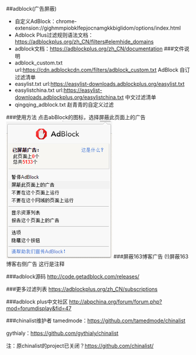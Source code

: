 ##adblock(广告屏蔽)
* 自定义AdBlock：chrome-extension://gighmmpiobklfepjocnamgkkbiglidom/options/index.html
* Adblock Plus过滤规则语法文档：https://adblockplus.org/zh_CN/filters#elemhide_domains
* adblock文档：https://adblockplus.org/zh_CN/documentation
###文件说明
* adblock_custom.txt url:https://cdn.adblockcdn.com/filters/adblock_custom.txt  AdBlock 自订过滤清单
* easylist.txt url:https://easylist-downloads.adblockplus.org/easylist.txt
* easylistchina.txt url:https://easylist-downloads.adblockplus.org/easylistchina.txt 中文过滤清单
* qingqing_adblock.txt 赵青青的自定义过滤

###使用方法
点击abBlock的图标，选择屏蔽此页面上的广告
![](https://github.com/zhaoqingqing/toolset/blob/master/adblock/adblock_mainmenu.png)
###屏蔽163博客广告
(!)屏蔽163博客右侧广告 这行是注释

###adblock源码
http://code.getadblock.com/releases/

###更多过滤列表
https://adblockplus.org/zh_CN/subscriptions

###adblock plus中文社区
http://abpchina.org/forum/forum.php?mod=forumdisplay&fid=47

###chinalist维护者
tamedmode：https://github.com/tamedmode/chinalist

gythialy：https://github.com/gythialy/chinalist

注：原chinalist的project已关闭？https://github.com/chinalist/